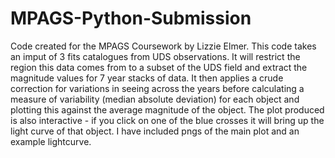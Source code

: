 # MPAGS-Python-Submission
 Code created for the MPAGS Coursework by Lizzie Elmer.  This code takes an imput of 3 fits catalogues from UDS observations. It will  restrict the region this data comes from to a subset of the UDS field and  extract the magnitude values for 7 year stacks of data. It then applies a crude correction for variations in seeing across the years before calculating a  measure of variability (median absolute deviation) for each object and plotting  this against the average magnitude of the object. The plot produced is also interactive - if you click on one of the blue crosses it will bring up the light curve of that object.  I have included pngs of the main plot and an example lightcurve.
